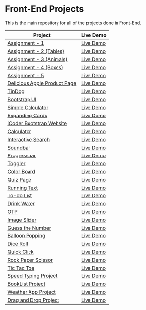 # Front-End Projects

This is the main repository for all of the projects done in Front-End.

| Project                                                                                                                     | Live Demo                                                                         |
| --------------------------------------------------------------------------------------------------------------------------- | --------------------------------------------------------------------------------- |
| [Assignment - 1](https://github.com/Shraddha8920/Front-end/tree/main/Assignment%201)                             | [Live Demo](https://shraddha8920.github.io/Front-end/Assignment%201/Assignment1.html)               |
| [Assignment - 2 (Tables)](https://github.com/Shraddha8920/Front-end/blob/main/Assignment%202)                             | [Live Demo](https://shraddha8920.github.io/Front-end/Assignment%202/Assignment2.html)               |
| [Assignment - 3 (Animals)](https://github.com/Shraddha8920/Front-end/tree/main/Assignment%203%20(Animals))                             | [Live Demo](https://shraddha8920.github.io/Front-end/Assignment%203%20(Animals)/Asignment3(Animals).html)               |
| [Assignment - 4 (Boxes)](https://github.com/Shraddha8920/Front-end/tree/main/Assignment%204%20(Boxes))                             | [Live Demo](https://shraddha8920.github.io/Front-end/Assignment%204%20(Boxes)/Assignment4(Boxes).html)               |
| [Assignment - 5](https://github.com/Shraddha8920/Front-end/tree/main/Assignment5)                             | [Live Demo](https://shraddha8920.github.io/Front-end/Assignment5/Assignment5.html)               |
| [Delicious Apple Product Page](https://github.com/Shraddha8920/Front-end/tree/main/Delicious%20Apple%20(Product%20Page))                             | [Live Demo](https://shraddha8920.github.io/Front-end/Delicious%20Apple%20(Product%20Page)/deliciousapple.html)               |
| [TinDog](https://github.com/Shraddha8920/Front-end/tree/main/Tindog)                             | [Live Demo](https://shraddha8920.github.io/Front-end/Tindog/tindog.html)               |
| [Bootstrap UI](https://github.com/Shraddha8920/Front-end/tree/main/UI)                             | [Live Demo](https://shraddha8920.github.io/Front-end/UI/UIAssignment.html)               |
| [Simple Calculator](https://github.com/Shraddha8920/Front-end/tree/main/Simple%20Calculator)                             | [Live Demo](https://shraddha8920.github.io/Front-end/Simple%20Calculator/jsbasiccalculator.html)               |
| [Expanding Cards](https://github.com/Shraddha8920/Front-end/tree/main/Expanding%20Cards)                             | [Live Demo](https://shraddha8920.github.io/Front-end/Expanding%20Cards/ExpandingCards.html)               |
| [iCoder Bootstrap Website](https://github.com/Shraddha8920/Front-end/tree/main/Expanding%20Cards)                             | [Live Demo](https://github.com/Shraddha8920/Front-end/tree/main/iCoder%20Bootstrap%20Website)               |
| [Calculator](https://github.com/Shraddha8920/Front-end/tree/main/Calculator)                             | [Live Demo](https://shraddha8920.github.io/Front-end/Calculator/calculator.html)               |
| [Interactive Search](https://github.com/Shraddha8920/Front-end/tree/main/SearchBox)                             | [Live Demo](https://shraddha8920.github.io/Front-end/SearchBox/searchbox.html)               |
| [Soundbar](https://github.com/Shraddha8920/Front-end/tree/main/Sounds)                             | [Live Demo](https://shraddha8920.github.io/Front-end/Sounds/sounds.html)               |
| [Progressbar](https://github.com/Shraddha8920/Front-end/tree/main/Progress)                             | [Live Demo](https://shraddha8920.github.io/Front-end/Progress/progress.html)               |
| [Toggler](https://github.com/Shraddha8920/Front-end/tree/main/Toggle)                             | [Live Demo](https://shraddha8920.github.io/Front-end/Toggle/toggle.html)               |
| [Color Board](https://github.com/Shraddha8920/Front-end/tree/main/Color-Box)                             | [Live Demo](https://shraddha8920.github.io/Front-end/Color-Box/color-box.html)               |
| [Quiz Page](https://github.com/Shraddha8920/Front-end/tree/main/Quiz)                             | [Live Demo](https://shraddha8920.github.io/Front-end/Quiz/quiz.html)               |
| [Running Text](https://github.com/Shraddha8920/Front-end/tree/main/Running%20Text)                             | [Live Demo](https://shraddha8920.github.io/Front-end/Running%20Text/runningtext.html)               |
| [To-do List](https://github.com/Shraddha8920/Front-end/tree/main/to-do%20List)                             | [Live Demo](https://shraddha8920.github.io/Front-end/to-do%20List/todo-list.html)               |
| [Drink Water](https://github.com/Shraddha8920/Front-end/tree/main/Drink%20Water)                             | [Live Demo](https://shraddha8920.github.io/Front-end/Drink%20Water/drinkwater.html)               |
| [OTP](https://github.com/Shraddha8920/Front-end/tree/main/OTP)                             | [Live Demo](https://shraddha8920.github.io/Front-end/OTP/OTP.html)               |
| [Image Slider](https://github.com/Shraddha8920/Front-end/tree/main/Image%20Slider)                             | [Live Demo](https://shraddha8920.github.io/Front-end/Image%20Slider/ImageSlider.html)               |
| [Guess the Number](https://github.com/Shraddha8920/Front-end/tree/main/Number%20Guessing)                             | [Live Demo](https://shraddha8920.github.io/Front-end/Number%20Guessing/NumberGuess.html)               |
| [Balloon Popping](https://github.com/Shraddha8920/Front-end/tree/main/Balloon%20Pop)                             | [Live Demo](https://shraddha8920.github.io/Front-end/Balloon%20Pop/BalloonPop.html)               |
| [Dice Roll](https://github.com/Shraddha8920/Front-end/tree/main/Dice%20Roll%20Game)                             | [Live Demo](https://shraddha8920.github.io/Front-end/Dice%20Roll%20Game/DiceRollGame.html)               |
| [Quick Click](https://github.com/Shraddha8920/Front-end/tree/main/Quick%20Click)                             | [Live Demo](https://shraddha8920.github.io/Front-end/Quick%20Click/QuickClick.html)               |
| [Rock Paper Scissor](https://github.com/Shraddha8920/Front-end/tree/main/Rock%20Paper%20Scissor)                             | [Live Demo](https://shraddha8920.github.io/Front-end/Rock%20Paper%20Scissor/RockPaperScissor.html)               |
| [Tic Tac Toe](https://github.com/Shraddha8920/Front-end/tree/main/Tic%20Tac%20Toe)                             | [Live Demo](https://shraddha8920.github.io/Front-end/Tic%20Tac%20Toe/TicTacToe.html)               |
| [Speed Typing Project](https://github.com/Shraddha8920/Front-end/tree/main/Speed%20Typing%20Project)                             | [Live Demo](https://shraddha8920.github.io/Front-end/Speed%20Typing%20Project/SpeedTyping.html)               |
| [BookList Project](https://github.com/Shraddha8920/Front-end/tree/main/Booklist%20Project)                             | [Live Demo](https://shraddha8920.github.io/Front-end/Booklist%20Project/Booklist.html)               |
| [Weather App Project](https://github.com/Shraddha8920/Front-end/tree/main/Weather%20App%20Project)                             | [Live Demo](https://shraddha8920.github.io/Front-end/Weather%20App%20Project/Weather.html)               |
| [Drag and Drop Project](https://github.com/Shraddha8920/Front-end/tree/main/Drag%20and%20Drop%20Project)                             | [Live Demo](https://shraddha8920.github.io/Front-end/Drag%20and%20Drop%20Project/draganddrop.html)               |
